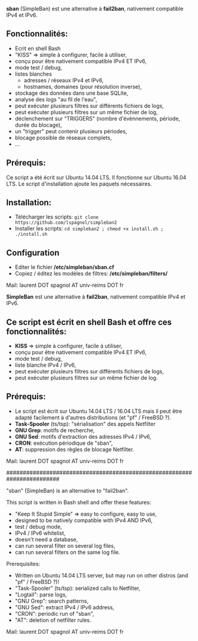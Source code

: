 **sban** (SimpleBan) est une alternative à **fail2ban**, nativement compatible IPv4 et IPv6.

## Fonctionnalités:
 * Ecrit en shell Bash
 * "KISS" => simple à configurer, facile à utiliser,
 * conçu pour être nativement compatible IPv4 ET IPv6,
 * mode test / debug,
 * listes blanches
   * adresses / réseaux IPv4 et IPv6,
   * hostnames, domaines (pour résolution inverse),
 * stockage des données dans une base SQLite,
 * analyse des logs "au fil de l'eau",
 * peut exécuter plusieurs filtres sur différents fichiers de logs,
 * peut exécuter plusieurs filtres sur un même fichier de log,
 * déclenchement sur "TRIGGERS" (nombre d'évènnements, période, durée du blocage),
 * un "trigger" peut contenir plusieurs périodes,
 * blocage possible de réseaux complets,
 * ...

## Prérequis:
Ce script a été écrit sur Ubuntu 14.04 LTS. Il fonctionne sur Ubuntu 16.04 LTS.
Le script d'installation ajoute les paquets nécessaires.

## Installation:
 * Télécharger les scripts: ``git clone https://github.com/lspagnol/simpleban2``
 * Installer les scripts: ``cd simpleban2 ; chmod +x install.sh ; ./install.sh``

## Configuration
* Editer le fichier **/etc/simpleban/sban.cf**
* Copiez / éditez les modèles de filtres: **/etc/simpleban/filters/**

Mail: laurent DOT spagnol AT univ-reims DOT fr


**SimpleBan** est une alternative à **fail2ban**, nativement compatible IPv4 et IPv6.

## Ce script est écrit en shell Bash et offre ces fonctionnalités:
 * **KISS** => simple à configurer, facile à utiliser,
 * conçu pour être nativement compatible IPv4 ET IPv6,
 * mode test / debug,
 * liste blanche IPv4 / IPv6,
 * peut exécuter plusieurs filtres sur différents fichiers de logs,
 * peut exécuter plusieurs filtres sur un même fichier de log.

## Prérequis:
 * Le script est écrit sur Ubuntu 14.04 LTS / 16.04 LTS mais il peut être
   adapté facilement à d'autres distributions (et "pf" / FreeBSD ?).
 * **Task-Spooler** (ts/tsp): "sérialisation" des appels Netfilter
 * **GNU Grep**: motifs de recherche,
 * **GNU Sed**: motifs d'extraction des adresses IPv4 / IPv6,
 * **CRON**: exécution périodique de "sban",
 * **AT**: suppression des règles de blocage Netfilter.

Mail: laurent DOT spagnol AT univ-reims DOT fr

########################################################################

"sban" (SimpleBan) is an alternative to "fail2ban".

This script is written in Bash shell and offer these features:
- "Keep It Stupid Simple" => easy to configure, easy to use,
- designed to be natively compatible with IPv4 AND IPv6,
- test / debug mode,
- IPv4 / IPv6 whitelist,
- doesn't need a database,
- can run several filter on several log files,
- can run several filters on the same log file.

Prerequisites:
- Written on Ubuntu 14.04 LTS server, but may run on other distros (and
  "pf" / FreeBSD ?)!
- "Task-Spooler" (ts/tsp): serialized calls to Netfilter,
- "Logtail": parse logs,
- "GNU Grep": search patterns,
- "GNU Sed": extract IPv4 / IPv6 address,
- "CRON": periodic run of "sban",
- "AT": deletion of netfilter rules.

Mail: laurent DOT spagnol AT univ-reims DOT fr
